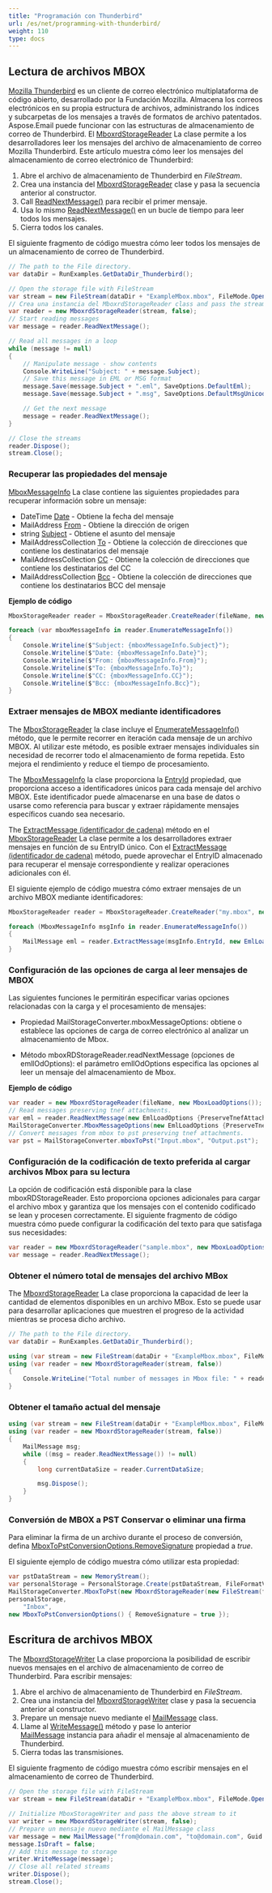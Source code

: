 ```yaml
---
title: "Programación con Thunderbird"
url: /es/net/programming-with-thunderbird/
weight: 110
type: docs
---
```



## **Lectura de archivos MBOX**

[Mozilla Thunderbird](https://www.thunderbird.net/en-US/) es un cliente de correo electrónico multiplataforma de código abierto, desarrollado por la Fundación Mozilla. Almacena los correos electrónicos en su propia estructura de archivos, administrando los índices y subcarpetas de los mensajes a través de formatos de archivo patentados. Aspose.Email puede funcionar con las estructuras de almacenamiento de correo de Thunderbird. El [MboxrdStorageReader](https://reference.aspose.com/email/net/aspose.email.storage.mbox/mboxrdstoragereader/) La clase permite a los desarrolladores leer los mensajes del archivo de almacenamiento de correo Mozilla Thunderbird. Este artículo muestra cómo leer los mensajes del almacenamiento de correo electrónico de Thunderbird:

1. Abre el archivo de almacenamiento de Thunderbird en *FileStream*.
1. Crea una instancia del [MboxrdStorageReader](https://reference.aspose.com/email/net/aspose.email.storage.mbox/mboxrdstoragereader/) clase y pasa la secuencia anterior al constructor.
1. Call [ReadNextMessage()](https://reference.aspose.com/email/net/aspose.email.storage.mbox/mboxrdstoragereader/readnextmessage/#readnextmessage/) para recibir el primer mensaje.
1. Usa lo mismo [ReadNextMessage()](https://reference.aspose.com/email/net/aspose.email.storage.mbox/mboxrdstoragereader/readnextmessage/#readnextmessage/) en un bucle de tiempo para leer todos los mensajes.
1. Cierra todos los canales.

El siguiente fragmento de código muestra cómo leer todos los mensajes de un almacenamiento de correo de Thunderbird.

```cs
// The path to the File directory.
var dataDir = RunExamples.GetDataDir_Thunderbird();

// Open the storage file with FileStream
var stream = new FileStream(dataDir + "ExampleMbox.mbox", FileMode.Open, FileAccess.Read);
// Crea una instancia del MboxrdStorageReader class and pass the stream
var reader = new MboxrdStorageReader(stream, false);
// Start reading messages
var message = reader.ReadNextMessage();

// Read all messages in a loop
while (message != null)
{
    // Manipulate message - show contents
    Console.WriteLine("Subject: " + message.Subject);
    // Save this message in EML or MSG format
    message.Save(message.Subject + ".eml", SaveOptions.DefaultEml);
    message.Save(message.Subject + ".msg", SaveOptions.DefaultMsgUnicode);

    // Get the next message
    message = reader.ReadNextMessage();
}

// Close the streams
reader.Dispose();
stream.Close();
```

### **Recuperar las propiedades del mensaje**

[MboxMessageInfo](https://reference.aspose.com/email/net/aspose.email.storage.mbox/mboxmessageinfo/#mboxmessageinfo-class) La clase contiene las siguientes propiedades para recuperar información sobre un mensaje:

- DateTime [Date](https://reference.aspose.com/email/net/aspose.email.storage.mbox/mboxmessageinfo/date/#mboxmessageinfodate-property) - Obtiene la fecha del mensaje
- MailAddress [From](https://reference.aspose.com/email/net/aspose.email.storage.mbox/mboxmessageinfo/from/#mboxmessageinfofrom-property) - Obtiene la dirección de origen
- string [Subject](https://reference.aspose.com/email/net/aspose.email.storage.mbox/mboxmessageinfo/subject/) - Obtiene el asunto del mensaje
- MailAddressCollection [To](https://reference.aspose.com/email/net/aspose.email.storage.mbox/mboxmessageinfo/to/) - Obtiene la colección de direcciones que contiene los destinatarios del mensaje
- MailAddressCollection [CC](https://reference.aspose.com/email/net/aspose.email.storage.mbox/mboxmessageinfo/cc/) - Obtiene la colección de direcciones que contiene los destinatarios del CC
- MailAddressCollection [Bcc](https://reference.aspose.com/email/net/aspose.email.storage.mbox/mboxmessageinfo/bcc/) - Obtiene la colección de direcciones que contiene los destinatarios BCC del mensaje

**Ejemplo de código**

```cs
MboxStorageReader reader = MboxStorageReader.CreateReader(fileName, new MboxLoadOptions());

foreach (var mboxMessageInfo in reader.EnumerateMessageInfo())
{
    Console.Writeline($"Subject: {mboxMessageInfo.Subject}");
    Console.Writeline($"Date: {mboxMessageInfo.Date}");
    Console.Writeline($"From: {mboxMessageInfo.From}");
    Console.Writeline($"To: {mboxMessageInfo.To}");
    Console.Writeline($"CC: {mboxMessageInfo.CC}");
    Console.Writeline($"Bcc: {mboxMessageInfo.Bcc}");
}
```

### **Extraer mensajes de MBOX mediante identificadores**

The [MboxStorageReader](https://reference.aspose.com/email/net/aspose.email.storage.mbox/mboxstoragereader/#mboxstoragereader-class) la clase incluye el [EnumerateMessageInfo()](https://reference.aspose.com/email/net/aspose.email.storage.mbox/mboxstoragereader/enumeratemessageinfo/) método, que le permite recorrer en iteración cada mensaje de un archivo MBOX. Al utilizar este método, es posible extraer mensajes individuales sin necesidad de recorrer todo el almacenamiento de forma repetida. Esto mejora el rendimiento y reduce el tiempo de procesamiento.

The [MboxMessageInfo](https://reference.aspose.com/email/net/aspose.email.storage.mbox/mboxmessageinfo/#mboxmessageinfo-class) la clase proporciona la [EntryId](https://reference.aspose.com/email/net/aspose.email.storage.mbox/mboxmessageinfo/entryid/) propiedad, que proporciona acceso a identificadores únicos para cada mensaje del archivo MBOX. Este identificador puede almacenarse en una base de datos o usarse como referencia para buscar y extraer rápidamente mensajes específicos cuando sea necesario.

The [ExtractMessage (identificador de cadena)](https://reference.aspose.com/email/net/aspose.email.storage.mbox/mboxstoragereader/extractmessage/) método en el [MboxStorageReader](https://reference.aspose.com/email/net/aspose.email.storage.mbox/mboxstoragereader/#mboxstoragereader-class) La clase permite a los desarrolladores extraer mensajes en función de su EntryID único. Con el [ExtractMessage (identificador de cadena)](https://reference.aspose.com/email/net/aspose.email.storage.mbox/mboxstoragereader/extractmessage/) método, puede aprovechar el EntryID almacenado para recuperar el mensaje correspondiente y realizar operaciones adicionales con él.

El siguiente ejemplo de código muestra cómo extraer mensajes de un archivo MBOX mediante identificadores:

```cs
MboxStorageReader reader = MboxStorageReader.CreateReader("my.mbox", new MboxLoadOptions());

foreach (MboxMessageInfo msgInfo in reader.EnumerateMessageInfo())
{
    MailMessage eml = reader.ExtractMessage(msgInfo.EntryId, new EmlLoadOptions());
}
```

### **Configuración de las opciones de carga al leer mensajes de MBOX**

Las siguientes funciones le permitirán especificar varias opciones relacionadas con la carga y el procesamiento de mensajes:

- Propiedad MailStorageConverter.mboxMessageOptions: obtiene o establece las opciones de carga de correo electrónico al analizar un almacenamiento de Mbox.

- Método mboxRDStorageReader.readNextMessage (opciones de emllOdOptions): el parámetro emllOdOptions especifica las opciones al leer un mensaje del almacenamiento de Mbox.

**Ejemplo de código**

```cs
var reader = new MboxrdStorageReader(fileName, new MboxLoadOptions());
// Read messages preserving tnef attachments.
var eml = reader.ReadNextMessage(new EmlLoadOptions {PreserveTnefAttachments = true});
MailStorageConverter.MboxMessageOptions(new EmlLoadOptions {PreserveTnefAttachments = true});
// Convert messages from mbox to pst preserving tnef attachments.
var pst = MailStorageConverter.mboxToPst("Input.mbox", "Output.pst");
```

### **Configuración de la codificación de texto preferida al cargar archivos Mbox para su lectura**

La opción de codificación está disponible para la clase mboxRDStorageReader. Esto proporciona opciones adicionales para cargar el archivo mbox y garantiza que los mensajes con el contenido codificado se lean y procesen correctamente. El siguiente fragmento de código muestra cómo puede configurar la codificación del texto para que satisfaga sus necesidades:

```cs
var reader = new MboxrdStorageReader("sample.mbox", new MboxLoadOptions() { PreferredTextEncoding = Encoding.UTF8});
var message = reader.ReadNextMessage();
```

### **Obtener el número total de mensajes del archivo MBox**

The [MboxrdStorageReader](https://reference.aspose.com/email/net/aspose.email.storage.mbox/mboxrdstoragereader/) La clase proporciona la capacidad de leer la cantidad de elementos disponibles en un archivo MBox. Esto se puede usar para desarrollar aplicaciones que muestren el progreso de la actividad mientras se procesa dicho archivo.

```cs
// The path to the File directory.
var dataDir = RunExamples.GetDataDir_Thunderbird();

using (var stream = new FileStream(dataDir + "ExampleMbox.mbox", FileMode.Open, FileAccess.Read))
using (var reader = new MboxrdStorageReader(stream, false))
{
    Console.WriteLine("Total number of messages in Mbox file: " + reader.GetTotalItemsCount());
}
```

### **Obtener el tamaño actual del mensaje**

```cs
using (var stream = new FileStream(dataDir + "ExampleMbox.mbox", FileMode.Open, FileAccess.Read))
using (var reader = new MboxrdStorageReader(stream, false))
{
    MailMessage msg;
    while ((msg = reader.ReadNextMessage()) != null)
    {
        long currentDataSize = reader.CurrentDataSize;

        msg.Dispose();
    }
}
```

### **Conversión de MBOX a PST Conservar o eliminar una firma**

Para eliminar la firma de un archivo durante el proceso de conversión, defina [MboxToPstConversionOptions.RemoveSignature](https://reference.aspose.com/email/net/aspose.email.storage/mboxtopstconversionoptions/removesignature/) propiedad a *true*.

El siguiente ejemplo de código muestra cómo utilizar esta propiedad:

```cs
var pstDataStream = new MemoryStream();
var personalStorage = PersonalStorage.Create(pstDataStream, FileFormatVersion.Unicode);
MailStorageConverter.MboxToPst(new MboxrdStorageReader(new FileStream(fileName, FileMode.Open, FileAccess.Read), new MboxLoadOptions()),
personalStorage,
    "Inbox",
new MboxToPstConversionOptions() { RemoveSignature = true });
```

## **Escritura de archivos MBOX**

The [MboxrdStorageWriter](https://reference.aspose.com/email/net/aspose.email.storage.mbox/mboxrdstoragewriter/) La clase proporciona la posibilidad de escribir nuevos mensajes en el archivo de almacenamiento de correo de Thunderbird. Para escribir mensajes:

1. Abre el archivo de almacenamiento de Thunderbird en *FileStream*.
1. Crea una instancia del [MboxrdStorageWriter](https://reference.aspose.com/email/net/aspose.email.storage.mbox/mboxrdstoragewriter/) clase y pasa la secuencia anterior al constructor.
1. Prepare un mensaje nuevo mediante el [MailMessage](https://reference.aspose.com/email/net/aspose.email/mailmessage/) class.
1. Llame al [WriteMessage()](https://reference.aspose.com/email/net/aspose.email.storage.mbox/mboxrdstoragewriter/writemessage/#writemessage/) método y pase lo anterior [MailMessage](https://reference.aspose.com/email/net/aspose.email/mailmessage/) instancia para añadir el mensaje al almacenamiento de Thunderbird.
1. Cierra todas las transmisiones.

El siguiente fragmento de código muestra cómo escribir mensajes en el almacenamiento de correo de Thunderbird.

```cs
// Open the storage file with FileStream
var stream = new FileStream(dataDir + "ExampleMbox.mbox", FileMode.Open, FileAccess.Write);

// Initialize MboxStorageWriter and pass the above stream to it
var writer = new MboxrdStorageWriter(stream, false);
// Prepare un mensaje nuevo mediante el MailMessage class
var message = new MailMessage("from@domain.com", "to@domain.com", Guid.NewGuid().ToString(), "added from Aspose.Email");
message.IsDraft = false;
// Add this message to storage
writer.WriteMessage(message);
// Close all related streams
writer.Dispose();
stream.Close();
```

